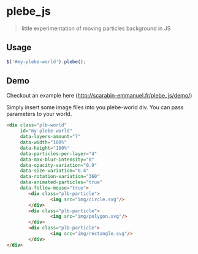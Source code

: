 # plebe_js

> little experimentation of moving particles background in JS

## Usage

``` js
$('#my-plebe-world').plebe();
```

## Demo 

Checkout an example here (http://scarabin-emmanuel.fr/plebe_js/demo/)

Simply insert some image files into you plebe-world div. You can pass parameters to your world.

``` html
<div class="plb-world"
     id="my-plebe-world"
     data-layers-amount="7"
     data-width="100%"
     data-height="100%"
     data-particles-per-layer="4"
     data-max-blur-intensity="0"
     data-opacity-variation="0.9"
     data-size-variation="0.4"
     data-rotation-variation="360"
     data-animated-particles="true"
     data-follow-mouse="true">
        <div class="plb-particle">
                <img src="img/circle.svg"/>
        </div>
        <div class="plb-particle">
                <img src="img/polygon.svg"/>
        </div>
        <div class="plb-particle">
                <img src="img/rectangle.svg"/>
        </div>
</div>
```

